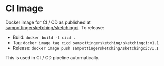# CI Image
Docker image for CI / CD as published at [sampottingersketching/sketchingci](https://hub.docker.com/repository/docker/sampottingersketching/sketchingci/general). To release:

 - Build: `docker build -t cicd .`
 - Tag: `docker image tag cicd sampottingersketching/sketchingci:v1.1`
 - Release: `docker image push sampottingersketching/sketchingci:v1.1`

This is used in CI / CD pipeline automatically.
